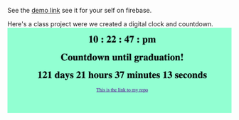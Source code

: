 See the [demo link](https://timekeeper-ricart.web.app) see it for your self on firebase.

Here's a class project were we created a digital clock and countdown. ![demo screen shot](/--demo.png)